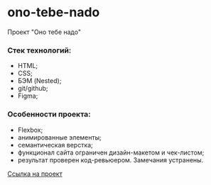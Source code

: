 # ono-tebe-nado
Проект "Оно тебе надо"

### Стек технологий:
* HTML;
* CSS;
* БЭМ (Nested);
* git/github;
* Figma;

### Особенности проекта:
* Flexbox;
* анимированные элементы;
* семантическая верстка;
* функционал сайта ограничен дизайн-макетом и чек-листом;
* результат проверен код-ревьюером. Замечания устранены.

[Ссылка на проект](https://krylatka2022.github.io/ono-tebe-nado/)
